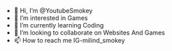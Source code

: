 - 👋 Hi, I’m @YoutubeSmokey
- 👀 I’m interested in Games
- 🌱 I’m currently learning Coding
- 💞️ I’m looking to collaborate on Websites And Games
- 📫 How to reach me IG-milind_smokey

<!---
YoutubeSmokey/YoutubeSmokey is a ✨ special ✨ repository because its `README.md` (this file) appears on your GitHub profile.
You can click the Preview link to take a look at your changes.
--->
